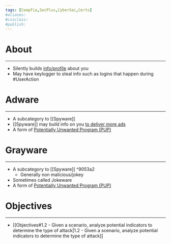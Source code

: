 ```yaml
---
tags: [CompTia,SecPlus,CyberSec,Certs]
#aliases:
#cssclass:
#publish:
---
```


# About
---
- Silently builds <u>info/profile</u> about you
- May have keylogger to steal info such as logins that happen during #UserAction

# Adware
---
- A subcategory to [[Spyware]]
- [[Spyware]] may build info on you <u>to deliver more ads</u>
- A form of <u>Potentially Unwanted Program (PUP)</u>

# Grayware
---
- A subcategory to [[Spyware]] ^9053a2
	- Generally non malicious/jokey
- Sometimes called Jokeware
- A form of <u>Potentially Unwanted Program (PUP)</u>

# Objectives
---
- [[Objectives#1.2 - Given a scenario, analyze potential indicators to determine the type of attack|1.2 - Given a scenario, analyze potential indicators to determine the type of attack]]